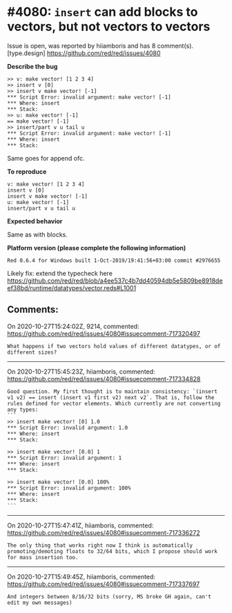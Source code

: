 
#4080: `insert` can add blocks to vectors, but not vectors to vectors
================================================================================
Issue is open, was reported by hiiamboris and has 8 comment(s).
[type.design]
<https://github.com/red/red/issues/4080>

**Describe the bug**
```
>> v: make vector! [1 2 3 4]
>> insert v [0]
>> insert v make vector! [-1]
*** Script Error: invalid argument: make vector! [-1]
*** Where: insert
*** Stack: 
>> u: make vector! [-1]
== make vector! [-1]
>> insert/part v u tail u
*** Script Error: invalid argument: make vector! [-1]
*** Where: insert
*** Stack:  
```
Same goes for append ofc.

**To reproduce**
```
v: make vector! [1 2 3 4]
insert v [0]
insert v make vector! [-1]
u: make vector! [-1]
insert/part v u tail u
```

**Expected behavior**

Same as with blocks.

**Platform version (please complete the following information)**
```
Red 0.6.4 for Windows built 1-Oct-2019/19:41:56+03:00 commit #2976655
```

Likely fix: extend the typecheck here https://github.com/red/red/blob/a4ee537c4b7dd40594db5e5809be8918deef38bd/runtime/datatypes/vector.reds#L1001



Comments:
--------------------------------------------------------------------------------

On 2020-10-27T15:24:02Z, 9214, commented:
<https://github.com/red/red/issues/4080#issuecomment-717320497>

    What happens if two vectors hold values of different datatypes, or of different sizes?

--------------------------------------------------------------------------------

On 2020-10-27T15:45:23Z, hiiamboris, commented:
<https://github.com/red/red/issues/4080#issuecomment-717334828>

    Good question. My first thought is to maintain consistency: `(insert v1 v2) == insert (insert v1 first v2) next v2`. That is, follow the rules defined for vector elements. Which currently are not converting any types:
    ```
    >> insert make vector! [0] 1.0
    *** Script Error: invalid argument: 1.0
    *** Where: insert
    *** Stack:  
    
    >> insert make vector! [0.0] 1
    *** Script Error: invalid argument: 1
    *** Where: insert
    *** Stack:  
    
    >> insert make vector! [0.0] 100%
    *** Script Error: invalid argument: 100%
    *** Where: insert
    *** Stack:  
    ```

--------------------------------------------------------------------------------

On 2020-10-27T15:47:41Z, hiiamboris, commented:
<https://github.com/red/red/issues/4080#issuecomment-717336272>

    The only thing that works right now I think is automatically promoting/demoting floats to 32/64 bits, which I propose should work for mass insertion too.

--------------------------------------------------------------------------------

On 2020-10-27T15:49:45Z, hiiamboris, commented:
<https://github.com/red/red/issues/4080#issuecomment-717337697>

    And integers between 8/16/32 bits (sorry, MS broke GH again, can't edit my own messages)

